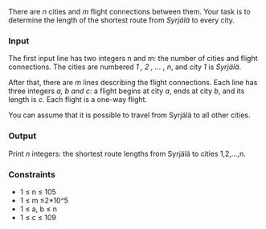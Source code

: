 There are *n* cities and *m* flight connections between them. Your task is to determine the length of the shortest route from *Syrjälä* to every city.

### Input

The first input line has two integers n and m: the number of cities and flight connections. The cities are numbered *1 , 2 , … , n*, and city *1* is *Syrjälä*.

After that, there are *m* lines describing the flight connections. Each line has three integers *a, b and c*: a flight begins at city *a*, ends at city *b*, and its length is *c*. Each flight is a one-way flight.

You can assume that it is possible to travel from Syrjälä to all other cities.

### Output

Print *n* integers: the shortest route lengths from Syrjälä to cities 1,2,…,n.

### Constraints
- 1 ≤ n ≤ 105
- 1 ≤ m ≤2*10^5
- 1 ≤ a, b ≤ n
- 1 ≤ c ≤ 109